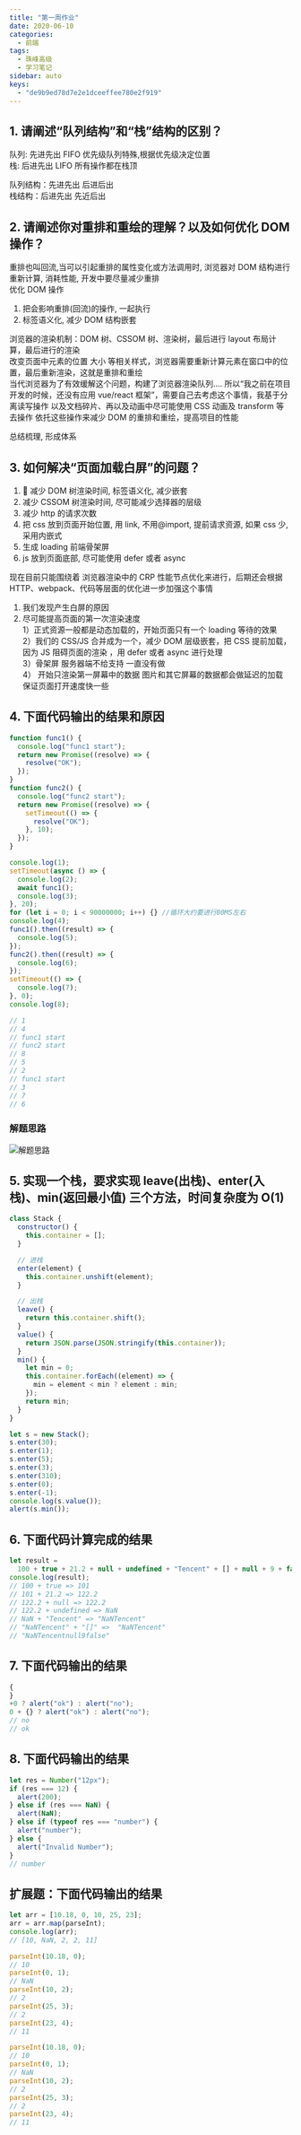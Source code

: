 ```yaml
---
title: "第一周作业"
date: 2020-06-10
categories:
  - 前端
tags:
  - 珠峰高级
  - 学习笔记
sidebar: auto
keys:
  - "de9b9ed78d7e2e1dceeffee780e2f919"
---
```


## 1. 请阐述“队列结构”和“栈”结构的区别？

队列: 先进先出 FIFO 优先级队列特殊,根据优先级决定位置  
栈: 后进先出 LIFO 所有操作都在栈顶

队列结构：先进先出 后进后出  
栈结构：后进先出 先近后出

## 2. 请阐述你对重排和重绘的理解？以及如何优化 DOM 操作？

重排也叫回流,当可以引起重排的属性变化或方法调用时, 浏览器对 DOM 结构进行重新计算, 消耗性能, 开发中要尽量减少重排  
优化 DOM 操作

1. 把会影响重排(回流)的操作, 一起执行
2. 标签语义化, 减少 DOM 结构嵌套

浏览器的渲染机制：DOM 树、CSSOM 树、渲染树，最后进行 layout 布局计算，最后进行的渲染  
改变页面中元素的位置 大小 等相关样式，浏览器需要重新计算元素在窗口中的位置，最后重新渲染，这就是重排和重绘  
当代浏览器为了有效缓解这个问题，构建了浏览器渲染队列....
所以“我之前在项目开发的时候，还没有应用 vue/react 框架”，需要自己去考虑这个事情，我基于分离读写操作 以及文档碎片、再以及动画中尽可能使用 CSS 动画及 transform 等去操作 依托这些操作来减少 DOM 的重排和重绘，提高项目的性能

总结梳理, 形成体系

## 3. 如何解决“页面加载白屏”的问题？

1.  减少 DOM 树渲染时间, 标签语义化, 减少嵌套
2. 减少 CSSOM 树渲染时间, 尽可能减少选择器的层级
3. 减少 http 的请求次数
4. 把 css 放到页面开始位置, 用 link, 不用@import, 提前请求资源, 如果 css 少, 采用内嵌式
5. 生成 loading 前端骨架屏
6. js 放到页面底部, 尽可能使用 defer 或者 async

现在目前只能围绕着 浏览器渲染中的 CRP 性能节点优化来进行，后期还会根据 HTTP、webpack、代码等层面的优化进一步加强这个事情

1. 我们发现产生白屏的原因
2. 尽可能提高页面的第一次渲染速度  
   1）正式资源一般都是动态加载的，开始页面只有一个 loading 等待的效果  
   2）我们的 CSS/JS 合并成为一个，减少 DOM 层级嵌套，把 CSS 提前加载，因为 JS 阻碍页面的渲染 ，用 defer 或者 async 进行处理  
   3）骨架屏 服务器端不给支持 一直没有做  
   4） 开始只渲染第一屏幕中的数据 图片和其它屏幕的数据都会做延迟的加载 保证页面打开速度快一些

## 4. 下面代码输出的结果和原因

```js
function func1() {
  console.log("func1 start");
  return new Promise((resolve) => {
    resolve("OK");
  });
}
function func2() {
  console.log("func2 start");
  return new Promise((resolve) => {
    setTimeout(() => {
      resolve("OK");
    }, 10);
  });
}

console.log(1);
setTimeout(async () => {
  console.log(2);
  await func1();
  console.log(3);
}, 20);
for (let i = 0; i < 90000000; i++) {} //循环大约要进行80MS左右
console.log(4);
func1().then((result) => {
  console.log(5);
});
func2().then((result) => {
  console.log(6);
});
setTimeout(() => {
  console.log(7);
}, 0);
console.log(8);

// 1
// 4
// func1 start
// func2 start
// 8
// 5
// 2
// func1 start
// 3
// 7
// 6
```

### 解题思路

![解题思路](http://picbed.04091020.xyz/20200610165537.png)

## 5. 实现一个栈，要求实现 leave(出栈)、enter(入栈)、min(返回最小值) 三个方法，时间复杂度为 O(1)

```js
class Stack {
  constructor() {
    this.container = [];
  }

  // 进栈
  enter(element) {
    this.container.unshift(element);
  }

  // 出栈
  leave() {
    return this.container.shift();
  }
  value() {
    return JSON.parse(JSON.stringify(this.container));
  }
  min() {
    let min = 0;
    this.container.forEach((element) => {
      min = element < min ? element : min;
    });
    return min;
  }
}

let s = new Stack();
s.enter(30);
s.enter(1);
s.enter(5);
s.enter(3);
s.enter(310);
s.enter(0);
s.enter(-1);
console.log(s.value());
alert(s.min());
```

## 6. 下面代码计算完成的结果

```js
let result =
  100 + true + 21.2 + null + undefined + "Tencent" + [] + null + 9 + false;
console.log(result);
// 100 + true => 101
// 101 + 21.2 => 122.2
// 122.2 + null => 122.2
// 122.2 + undefined => NaN
// NaN + "Tencent" => "NaNTencent"
// "NaNTencent" + "[]" =>  "NaNTencent"
// "NaNTencentnull9false"
```

## 7. 下面代码输出的结果

```js
{
}
+0 ? alert("ok") : alert("no");
0 + {} ? alert("ok") : alert("no");
// no
// ok
```

## 8. 下面代码输出的结果

```js
let res = Number("12px");
if (res === 12) {
  alert(200);
} else if (res === NaN) {
  alert(NaN);
} else if (typeof res === "number") {
  alert("number");
} else {
  alert("Invalid Number");
}
// number
```

## 扩展题：下面代码输出的结果

```js
let arr = [10.18, 0, 10, 25, 23];
arr = arr.map(parseInt);
console.log(arr);
// [10, NaN, 2, 2, 11]

parseInt(10.18, 0);
// 10
parseInt(0, 1);
// NaN
parseInt(10, 2);
// 2
parseInt(25, 3);
// 2
parseInt(23, 4);
// 11
```

```js
parseInt(10.18, 0);
// 10
parseInt(0, 1);
// NaN
parseInt(10, 2);
// 2
parseInt(25, 3);
// 2
parseInt(23, 4);
// 11
```
